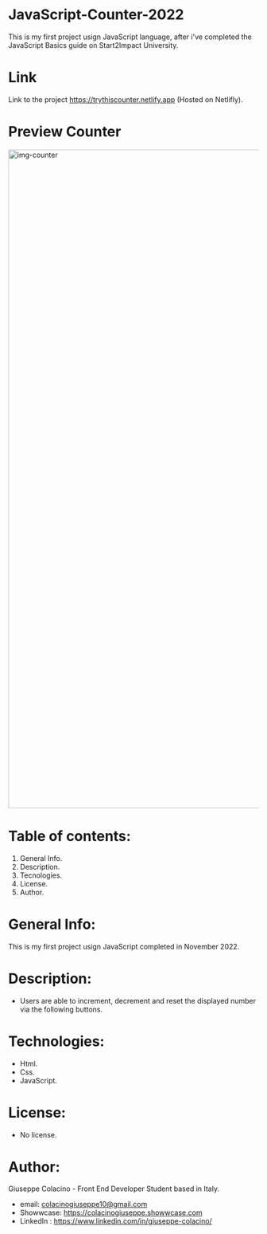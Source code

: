 # JavaScript-Counter-2022
This is my first project usign JavaScript language, after i've completed the JavaScript Basics guide on Start2Impact University.

# Link
Link to the project https://trythiscounter.netlify.app (Hosted on Netlifly).

# Preview Counter
<img width="1322" alt="img-counter" src="https://user-images.githubusercontent.com/62830611/202695663-04465f92-bd40-4ed3-9371-e51d953dcd3c.png">

# Table of contents:

1. General Info.
2. Description.
3. Tecnologies.
4. License.
5. Author.

# General Info:

This is my first project usign JavaScript completed in November 2022.

# Description:

* Users are able to increment, decrement and reset the displayed number via the following buttons.

# Technologies:

* Html.
* Css.
* JavaScript.

# License:

* No license.

# Author:

Giuseppe Colacino - Front End Developer Student based in Italy.
* email: colacinogiuseppe10@gmail.com
* Showwcase: https://colacinogiuseppe.showwcase.com
* LinkedIn : https://www.linkedin.com/in/giuseppe-colacino/
